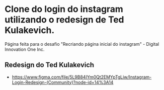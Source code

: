 # Clone do login do instagram utilizando o redesign de Ted Kulakevich.

Página feita para o desafio "Recriando página inicial do instagram" - Digital Innovation One Inc.

## Redesign do Ted Kulakevich
  * https://www.figma.com/file/5L9B84IYm0Qt2EMYpTgLiw/Instagram-Login-Redesign-(Community)?node-id=14%3A14